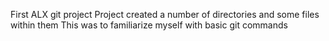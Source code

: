 First ALX git project
Project created a number of directories and some files within them
This was to familiarize myself with basic git commands
